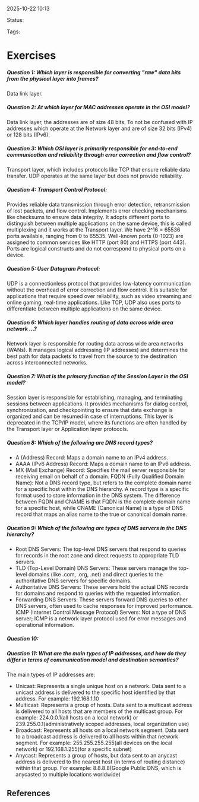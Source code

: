 
2025-10-22 10:13

Status: 

Tags:

# Exercises
##### Question 1: Which layer is responsible for converting "raw" data bits from the physical layer into frames?
Data link layer.
##### Question 2: At which layer for MAC addresses operate in the OSI model?
Data link layer, the addresses are of size 48 bits. To not be confused with IP addresses which operate at the Network layer and are of size 32 bits (IPv4) or 128 bits (IPv6).
##### Question 3: Which OSI layer is primarily responsible for end-to-end communication and reliability through error correction and flow control?
Transport layer, which includes protocols like TCP that ensure reliable data transfer. UDP operates at the same layer but does not provide reliability. 
##### Question 4: Transport Control Protocol:
Provides reliable data transmission through error detection, retransmission of lost packets, and flow control. Implements error checking mechanisms like checksums to ensure data integrity. It adopts different ports to distinguish between multiple applications on the same device, this is called multiplexing and it works at the Transport layer. We have 2^16 = 65536 ports available, ranging from 0 to 65535. Well-known ports (0-1023) are assigned to common services like HTTP (port 80) and HTTPS (port 443). Ports are logical constructs and do not correspond to physical ports on a device.
##### Question 5: User Datagram Protocol: 
UDP is a connectionless protocol that provides low-latency communication without the overhead of error correction and flow control. It is suitable for applications that require speed over reliability, such as video streaming and online gaming, real-time applications. Like TCP, UDP also uses ports to differentiate between multiple applications on the same device.
##### Question 6: Which layer handles routing of data across wide area network ...?
Network layer is responsible for routing data across wide area networks (WANs). It manages logical addressing (IP addresses) and determines the best path for data packets to travel from the source to the destination across interconnected networks.
##### Question 7: What is the primary function of the Session Layer in the OSI model?
Session layer is responsible for establishing, managing, and terminating sessions between applications. It provides mechanisms for dialog control, synchronization, and checkpointing to ensure that data exchange is organized and can be resumed in case of interruptions.
This layer is deprecated in the TCP/IP model, where its functions are often handled by the Transport layer or Application layer protocols.
##### Question 8: Which of the following are DNS record types?
- A (Address) Record: Maps a domain name to an IPv4 address.
- AAAA (IPv6 Address) Record: Maps a domain name to an IPv6 address.
- MX (Mail Exchange) Record: Specifies the mail server responsible for receiving email on behalf of a domain.
FQDN (Fully Qualified Domain Name): Not a DNS record type, but refers to the complete domain name for a specific host within the DNS hierarchy.
A record type is a specific format used to store information in the DNS system.
The difference between FQDN and CNAME is that FQDN is the complete domain name for a specific host, while CNAME (Canonical Name) is a type of DNS record that maps an alias name to the true or canonical domain name.
##### Question 9: Which of the following are types of DNS servers in the DNS hierarchy?
- Root DNS Servers: The top-level DNS servers that respond to queries for records in the root zone and direct requests to appropriate TLD servers.
- TLD (Top-Level Domain) DNS Servers: These servers manage the top-level domains (like .com, .org, .net) and direct queries to the authoritative DNS servers for specific domains.
- Authoritative DNS Servers: These servers hold the actual DNS records for domains and respond to queries with the requested information.
- Forwarding DNS Servers: These servers forward DNS queries to other DNS servers, often used to cache responses for improved performance.
ICMP (Internet Control Message Protocol) Servers: Not a type of DNS server; ICMP is a network layer protocol used for error messages and operational information.
##### Question 10: 
##### Question 11: What are the main types of IP addresses, and how do they differ in terms of communication model and destination semantics?
The main types of IP addresses are:
- Unicast: Represents a single unique host on a network. Data sent to a unicast address is delivered to the specific host identified by that address. For example: 192.168.1.10
- Multicast: Represents a group of hosts. Data sent to a multicast address is delivered to all hosts that are members of the multicast group. For example: 224.0.0.1(all hosts on a local network) or 239.255.0.1(administratively scoped addresses, local organization use)
- Broadcast: Represents all hosts on a local network segment. Data sent to a broadcast address is delivered to all hosts within that network segment. For example: 255.255.255.255(all devices on the local network) or 192.168.1.255(for a specific subnet)
- Anycast: Represents a group of hosts, but data sent to an anycast address is delivered to the nearest host (in terms of routing distance) within that group. For example: 8.8.8.8(Google Public DNS, which is anycasted to multiple locations worldwide)





## References
